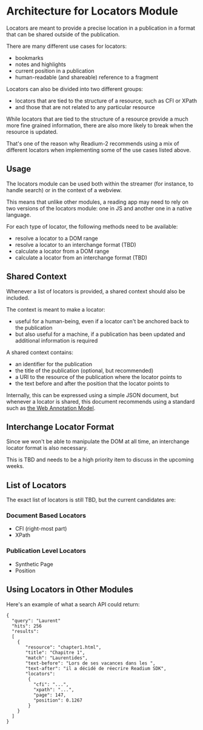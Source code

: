# Architecture for Locators Module

Locators are meant to provide a precise location in a publication in a format that can be shared outside of the publication.

There are many different use cases for locators:

* bookmarks
* notes and highlights
* current position in a publication
* human-readable (and shareable) reference to a fragment

Locators can also be divided into two different groups:

* locators that are tied to the structure of a resource, such as CFI or XPath
* and those that are not related to any particular resource

While locators that are tied to the structure of a resource provide a much more fine grained information, there are also more likely to break when the resource is updated.

That's one of the reason why Readium-2 recommends using a mix of different locators when implementing some of the use cases listed above.


## Usage

The locators module can be used both within the streamer (for instance, to handle search) or in the context of a webview.

This means that unlike other modules, a reading app may need to rely on two versions of the locators module: one in JS and another one in a native language.

For each type of locator, the following methods need to be available:

* resolve a locator to a DOM range
* resolve a locator to an interchange format (TBD)
* calculate a locator from a DOM range
* calculate a locator from an interchange format (TBD)


## Shared Context

Whenever a list of locators is provided, a shared context should also be included.

The context is meant to make a locator:

* useful for a human-being, even if a locator can't be anchored back to the publication
* but also useful for a machine, if a publication has been updated and additional information is required

A shared context contains:

* an identifier for the publication
* the title of the publication (optional, but recommended)
* a URI to the resource of the publication where the locator points to
* the text before and after the position that the locator points to

Internally, this can be expressed using a simple JSON document, but whenever a locator is shared, this document recommends using a standard such as [the Web Annotation Model](https://www.w3.org/TR/annotation-model).

## Interchange Locator Format

Since we won't be able to manipulate the DOM at all time, an interchange locator format is also necessary.

This is TBD and needs to be a high priority item to discuss in the upcoming weeks.

## List of Locators

The exact list of locators is still TBD, but the current candidates are:

### Document Based Locators

* CFI (right-most part)
* XPath

### Publication Level Locators

* Synthetic Page
* Position

## Using Locators in Other Modules

Here's an example of what a search API could return:

```
{
  "query": "Laurent"
  "hits": 256
  "results":
  [
    {
       "resource": "chapter1.html",
       "title": "Chapitre 1",
       "match": "Laurentides",
       "text-before": "Lors de ses vacances dans les ",
       "text-after": "il a décidé de réecrire Readium SDK",
       "locators": 
    	{
    	  "cfi": "...",
    	  "xpath": "...",
    	  "page": 147,
    	  "position": 0.1267
    	}
    }
  ]
}
```


